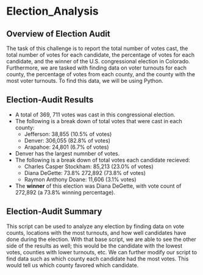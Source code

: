 # Election_Analysis

## Overview of Election Audit
The task of this challenge is to report the total number of votes cast, the total number of votes for each candidate, the percentage of votes for each candidate, and the winner of the U.S. congressional election in Colorado. Furthermore, we are tasked with finding data on voter turnouts for each county, the percentage of votes from each county, and the county with the most voter turnouts. To find this data, we will be using Python. 

## Election-Audit Results

- A total of 369, 711 votes was cast in this congressional election.
- The following is a break down of total votes that were cast in each county:
  - Jefferson: 38,855 (10.5% of votes)
  - Denver: 306,055  (82.8% of votes)
  - Arapahoe: 24,801  (6.7% of votes)
- Denver has the largest numnber of votes.
- The following is a break down of total votes each candidate recieved:
  - Charles Casper Stockham: 85,213 (23.0% of votes)
  - Diana DeGette: 73.8% 272,892 (73.8% of votes)
  - Raymon Anthony Doane: 11,606  (3.1% votes)
- The **winner** of this election was Diana DeGette, with vote count of 272,892 (a 73.8% winning percentage).


## Election-Audit Summary
This script can be used to analyze any election by finding data on vote counts, locations with the most turnouts, and how well candidates have done during the election. With that base script, we are able to see the other side of the results as well; this would be the candidate with the lowest votes, counties with lower turnouts, etc. We can further modify our script to find data such as which county each candidate had the most votes. This would tell us which county favored which candidate. 
